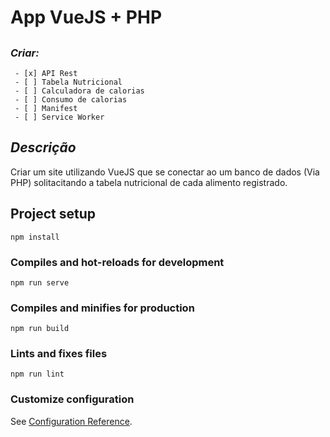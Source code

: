 # __App VueJS + PHP__

##

### _Criar:_
```
 - [x] API Rest
 - [ ] Tabela Nutricional
 - [ ] Calculadora de calorias
 - [ ] Consumo de calorias
 - [ ] Manifest
 - [ ] Service Worker
```
## _Descrição_

Criar um site utilizando VueJS que se conectar ao um banco de  dados (Via PHP)   solitacitando a tabela nutricional de cada alimento registrado.


## Project setup
```
npm install
```

### Compiles and hot-reloads for development
```
npm run serve
```

### Compiles and minifies for production
```
npm run build
```

### Lints and fixes files
```
npm run lint
```

### Customize configuration
See [Configuration Reference](https://cli.vuejs.org/config/).
